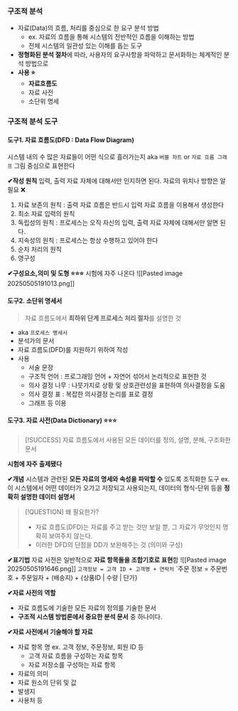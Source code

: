 
### 구조적 분석 
- 자료(Data)의 흐름, 처리를 중심으로 한 요구 분석 방법
	- ex. 자료의 흐름을 통해 시스템의 전반적인 흐름을 이해하는 방법 
	- 전체 시스템의 일관성 있는 이해를 돕는 도구
- **정형화된 분석 절차**에 따라, 사용자의 요구사항을 파악하고 문서화하는 체계적인 분석 방법으로
- **사용 ⭐**
	- **자료흐름도**
	- 자료 사전
	- 소단위 명세 


### 구조적 분석 도구
#### 도구1. 자료 흐름도(DFD : Data Flow Diagram)
시스템 내의 수 많은 자료들이 어떤 식으로 흘러가는지
aka `버블 차트` or `자료 흐름 그래프` 
그림 중심으로 표현한다

**✔작성 원칙** 
입력, 출력 자료 자체에 대해서만 인지하면 된다. 
자료의 위치나 방향은 알 필요 ❌
1. 자료 보존의 원칙 : 출력 자료 흐름은 반드시 입력 자료 흐름을 이용해서 생성한다
2. 최소 자료 입력의 원칙 
3. 독립성의 원칙 : 프로세스는 오직 자신의 입력, 출력 자료 자체에 대해서만 알면 된다.
4. 지속성의 원칙 : 프로세스는 항상 수행하고 있어야 한다
5. 순차 처리의 원칙 
6. 영구성 

**✔구성요소,의미 및 도형 ⭐⭐⭐**
시험에 자주 나온다 
![[Pasted image 20250505191013.png]]



#### 도구2. 소단위 명세서 
> 자료 흐름도에서 **최하위 단계 프로세스 처리 절차**를 설명한 것 

- aka `프로세스 명세서`
- 분석가의 문서
- 자료 흐름도(DFD)를 지원하기 위하여 작성 
- 사용 
	- 서술 문장
	- 구조적 언어 : 프로그래밍 언어 + 자연어 섞어서 논리적으로 표현한 것 
	- 의사 결정 나무 : 나뭇가지로 상황 및 상호관련성을 표현하여 의사결정을 도움
	- 의사 결정 표 : 복잡한 의사결정 논리를 표로 결정
	- 그래프 등 이용 

#### 도구3. 자료 사전(Data Dictionary) ⭐⭐⭐
 >[!SUCCESS]  자료 흐름도에서 사용된 모든 데이터를 정의, 설명, 분해, 구조화한 문서 

**시험에 자주 출제됐다**

**✔개념**
시스템과 관련된 **모든 자료의 명세와 속성을 파악할 수** 있도록 조직화한 도구 
ex. 이 시스템에서 어떤 데이터가 오가고 저장되고 사용되는지, 데이터의 형식-단위 등을 **정확히 설명한 데이터 설명서** 

>[!QUESTION] 왜 필요한가?
>- 자료 흐름도(DFD)는 자료를 주고 받는 것만 보일 뿐, 그 자료가 무엇인지 명확히 보여주지 않는다.
>- 이러한 DFD의 단점을 DD가 보완해주는 것 (의미와 구성)



**✔표기법**
자료 사전은 일반적으로 **자료 항목들을 조합기호로 표현**함
![[Pasted image 20250505191646.png]]
`고객정보 = 고객 ID + 고객명 + 연락처`
`주문 정보 = 주문번호 + 주문일자 + (배송지) + {상품ID | 수량 | 단가}

**✔자료 사전의 역할** 
- 자료 흐름도에 기술한 모든 자료의 정의를 기술한 문서
- **구조적 시스템 방법론에서 중요한 분석 문서** 중 하나이다.

**✔자료 사전에서 기술해야 할 자료** 
- 자료 항목 명 ex. 고객 정보, 주문정보, 회원 ID 등 
	- 고객 자료 흐름을 구성하는 자료 항목
	- 자료 저장소를 구성하는 자료 항목 
- 자료의 의미 
- 자료 원소의 단위 및 값 
- 발생지 
- 사용처 등 





